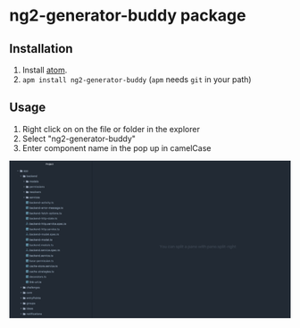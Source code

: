# ng2-generator-buddy package

## Installation

1. Install [atom](https://atom.io).
2. `apm install ng2-generator-buddy` (`apm` needs `git` in your path)

## Usage

1. Right click on on the file or folder in the explorer
2. Select "ng2-generator-buddy"
3. Enter component name in the pop up in camelCase

![A screenshot of your package](assets/images/demo.gif)
